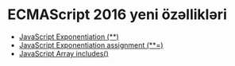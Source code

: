 # ECMAScript 2016 yeni özəllikləri

- [JavaScript Exponentiation (**)](/Number/README.md#es16pow)
- [JavaScript Exponentiation assignment (**=)](/Number/README.md#es16powequal)
- [JavaScript Array includes()](/Array/README.md#includes)
